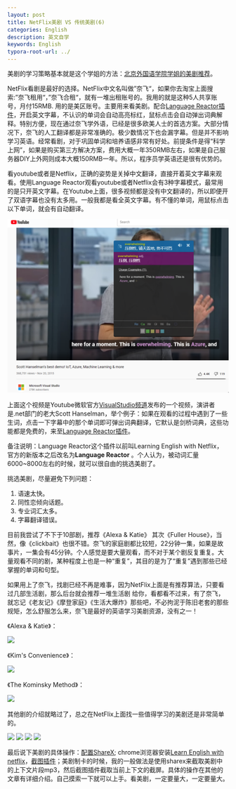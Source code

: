 ```yaml
---
layout: post
title: NetFlix美剧 VS 传统美剧(6)
categories: English
description: 英文自学
keywords: English
typora-root-url: ../
---
```


美剧的学习策略基本就是这个学姐的方法：[北京外国语学院学姐的美剧推荐](https://www.bilibili.com/video/BV1xM4y1K7M7)。

NetFlix看剧是最好的选择。NetFlix中文名叫做”奈飞“，如果你去淘宝上面搜索:”奈飞租用“，”奈飞合租“，就有一堆出租账号的。我用的就是这种5人共享账号，月付15RMB. 用的是美区账号。主要用来看美剧。配合[Language Reactor插件](https://chrome.google.com/webstore/detail/language-learning-with-ne/hoombieeljmmljlkjmnheibnpciblicm)，开启英文字幕，不认识的单词会自动高亮标红，鼠标点击会自动弹出词典解释。特别方便，现在通过奈飞学外语，已经是很多欧美人士的首选方案。大部分情况下，奈飞的人工翻译都是非常准确的。极少数情况下也会漏字幕。但是并不影响学习英语。经常看剧，对于巩固单词和培养语感非常有好处。前提条件是得“科学上网”，如果是购买第三方解决方案，费用大概一年350RMB左右，如果是自己服务器DIY上外网则成本大概150RMB一年。所以，程序员学英语还是很有优势的。

看youtube或者是Netflix，正确的姿势是关掉中文翻译，直接开着英文字幕来观看。使用Language Reactor观看youtube或者Netflix会有3种字幕模式，最常用的是只开英文字幕。在Youtube上面，很多视频都是没有中文翻译的，所以即便开了双语字幕也没有太多用。一般我都是看全英文字幕。有不懂的单词，用鼠标点击以下单词，就会有自动翻译。

![overwhelming](/images/posts/overwhelming6811.png)

上面这个视频是Youtube微软官方[VisualStudio频道](https://www.youtube.com/channel/UChqrDOwARrxdJF-ykAptc7w)发布的一个视频，演讲者是.net部门的老大Scott Hanselman，举个例子：如果在观看的过程中遇到了一些生词，点击一下字幕中的那个单词即可弹出词典翻译，它默认是剑桥词典，这些功能都是免费的，来至[Language Reactor插件](https://chrome.google.com/webstore/detail/language-learning-with-ne/hoombieeljmmljlkjmnheibnpciblicm)。



备注说明：Language Reactor这个插件以前叫Learning English with Netflix，官方的新版本之后改名为**Language Reactor** 。个人认为，被动词汇量6000~8000左右的时候，就可以很自由的挑选美剧了。

挑选美剧，尽量避免下列问题：

1. 语速太快。
2. 同性恋倾向话题。
3. 专业词汇太多。
4. 字幕翻译错误。

目前我尝试了不下于10部剧，推荐《Alexa & Katie》 其次《Fuller House》，当然，像《clickbait》也很不错。奈飞的家庭剧都比较短，22分钟一集，如果是故事片，一集会有45分钟。个人感觉是要大量观看，而不对于某个剧反复重复。大量观看不同的剧，某种程度上也是一种“重复”，其目的是为了“重复”遇到那些已经掌握的单词和句型。

如果用上了奈飞，找剧已经不再是难事，因为NetFlix上面是有推荐算法，只要看过几部生活剧，那么后台就会推荐一堆生活剧 给你，看都看不过来，有了奈飞，就忘记《老友记》《摩登家庭》《生活大爆炸》那些吧，不必拘泥于陈旧老套的那些规矩，怎么舒服怎么来，奈飞是最好的英语学习美剧资源，没有之一！

《Alexa & Katie》：

<img src="https://cs-cn.top/images/posts/kitty555.png"/>

《Kim's Convenience》： 

<img src="https://cs-cn.top/images/posts/mr_king119.png"/>

《The Kominsky Method》：

<img src="https://cs-cn.top/images/posts/king_siki1322.png"/>

其他剧的介绍就略过了，总之在NetFlix上面找一些值得学习的美剧还是非常简单的。

<img src="https://cs-cn.top/images/posts/trash_track1448.png"/>

<img src="https://cs-cn.top/images/posts/netflix_soap457.png"/>

<img src="https://cs-cn.top/images/posts/GreenHouse_Academy12731.png"/>



<img src="https://cs-cn.top/images/posts/kidsTV502.png"/>

最后说下美剧的具体操作：[配置ShareX](https://cs-cn.top/2019/07/10/anki_pdf_js_study/#sharex%E9%85%8D%E7%BD%AE); chrome浏览器安装[Learn English with netflix](https://chrome.google.com/webstore/detail/language-learning-with-ne/hoombieeljmmljlkjmnheibnpciblicm)，[截图插件](https://chrome.google.com/webstore/detail/awesome-screenshot-screen/nlipoenfbbikpbjkfpfillcgkoblgpmj)；美剧制卡的时候，我的一般做法是使用sharex来截取美剧中的上下文片段mp3，然后截图插件截取当前上下文的截屏。具体的操作在其他的文章有详细介绍。自己摸索一下就可以上手。看美剧，一定要量大，一定要量大。


